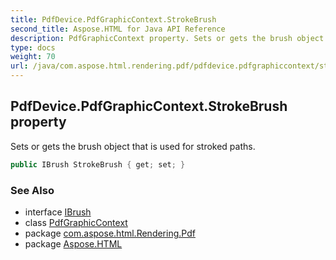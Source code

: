 ```yaml
---
title: PdfDevice.PdfGraphicContext.StrokeBrush
second_title: Aspose.HTML for Java API Reference
description: PdfGraphicContext property. Sets or gets the brush object that is used for stroked paths
type: docs
weight: 70
url: /java/com.aspose.html.rendering.pdf/pdfdevice.pdfgraphiccontext/strokebrush/
---
```

## PdfDevice.PdfGraphicContext.StrokeBrush property

Sets or gets the brush object that is used for stroked paths.

```java
public IBrush StrokeBrush { get; set; }
```

### See Also

* interface [IBrush](../../../com.aspose.html.drawing/ibrush/)
* class [PdfGraphicContext](../)
* package [com.aspose.html.Rendering.Pdf](../../pdfdevice.pdfgraphiccontext/)
* package [Aspose.HTML](../../../)
